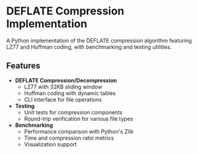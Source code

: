 # DEFLATE Compression Implementation

A Python implementation of the DEFLATE compression algorithm featuring LZ77 and Huffman coding, with benchmarking and testing utilities.

## Features

- **DEFLATE Compression/Decompression**
  - LZ77 with 32KB sliding window
  - Huffman coding with dynamic tables
  - CLI interface for file operations
- **Testing**
  - Unit tests for compression components
  - Round-trip verification for various file types
- **Benchmarking**  
  - Performance comparison with Python's Zlib
  - Time and compression ratio metrics
  - Visualization support
